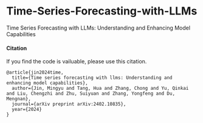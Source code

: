 # Time-Series-Forecasting-with-LLMs
Time Series Forecasting with LLMs: Understanding and Enhancing Model Capabilities


#### Citation
If you find the code is vailuable, please use this citation.
```
@article{jin2024time,
  title={Time series forecasting with llms: Understanding and enhancing model capabilities},
  author={Jin, Mingyu and Tang, Hua and Zhang, Chong and Yu, Qinkai and Liu, Chengzhi and Zhu, Suiyuan and Zhang, Yongfeng and Du, Mengnan},
  journal={arXiv preprint arXiv:2402.10835},
  year={2024}
}
```
